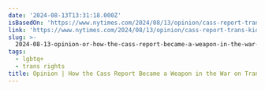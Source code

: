 ```yaml
---
date: '2024-08-13T13:31:18.000Z'
isBasedOn: 'https://www.nytimes.com/2024/08/13/opinion/cass-report-trans-kids.html'
link: 'https://www.nytimes.com/2024/08/13/opinion/cass-report-trans-kids.html'
slug: >-
  2024-08-13-opinion-or-how-the-cass-report-became-a-weapon-in-the-war-on-trans-kids-th
tags:
  - lgbtq+
  - trans rights
title: Opinion | How the Cass Report Became a Weapon in the War on Trans Kids - Th
---
```

 
